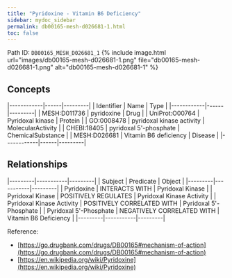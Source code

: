 ```yaml
---
title: "Pyridoxine - Vitamin B6 Deficiency"
sidebar: mydoc_sidebar
permalink: db00165-mesh-d026681-1.html
toc: false 
---
```



Path ID: `DB00165_MESH_D026681_1`
{% include image.html url="images/db00165-mesh-d026681-1.png" file="db00165-mesh-d026681-1.png" alt="db00165-mesh-d026681-1" %}

## Concepts

|------------|------|---------|
| Identifier | Name | Type    |
|------------|------|---------|
| MESH:D011736 | pyridoxine | Drug |
| UniProt:O00764 | Pyridoxal kinase | Protein |
| GO:0008478 | pyridoxal kinase activity | MolecularActivity |
| CHEBI:18405 | pyridoxal 5'-phosphate | ChemicalSubstance |
| MESH:D026681 | Vitamin B6 deficiency | Disease |
|------------|------|---------|

## Relationships

|---------|-----------|---------|
| Subject | Predicate | Object  |
|---------|-----------|---------|
| Pyridoxine | INTERACTS WITH | Pyridoxal Kinase |
| Pyridoxal Kinase | POSITIVELY REGULATES | Pyridoxal Kinase Activity |
| Pyridoxal Kinase Activity | POSITIVELY CORRELATED WITH | Pyridoxal 5'-Phosphate |
| Pyridoxal 5'-Phosphate | NEGATIVELY CORRELATED WITH | Vitamin B6 Deficiency |
|---------|-----------|---------|

Reference: 
  - [https://go.drugbank.com/drugs/DB00165#mechanism-of-action](https://go.drugbank.com/drugs/DB00165#mechanism-of-action)
  - [https://en.wikipedia.org/wiki/Pyridoxine](https://en.wikipedia.org/wiki/Pyridoxine)
